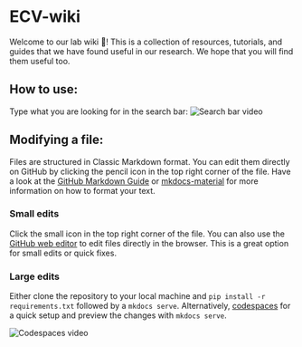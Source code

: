 # ECV-wiki

Welcome to our lab wiki 👋! This is a collection of resources, tutorials, and guides that we have found useful in our research. We hope that you will find them useful too.

## How to use:

Type what you are looking for in the search bar:
![Search bar video](./docs/images/Screen%20Recording%202024-05-30%20at%2009.29.18.gif)

## Modifying a file:
Files are structured in Classic Markdown format. You can edit them directly on GitHub by clicking the pencil icon in the top right corner of the file. Have a look at the [GitHub Markdown Guide](https://guides.github.com/features/mastering-markdown/) or [mkdocs-material](https://squidfunk.github.io/mkdocs-material/reference/) for more information on how to format your text.

### Small edits
Click the small icon in the top right corner of the file. You can also use the [GitHub web editor](https://github.dev/) to edit files directly in the browser. This is a great option for small edits or quick fixes.

### Large edits
Either clone the repository to your local machine and `pip install -r requirements.txt` followed by a `mkdocs serve`. Alternatively, [codespaces](https://github.com/features/codespaces) for a quick setup and preview the changes with `mkdocs serve`.

![Codespaces video](./docs/images/ScreenRecording2025-04-04at13.31.39.gif)